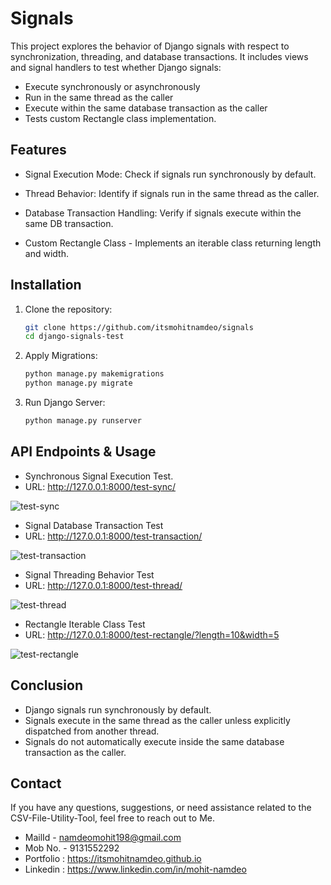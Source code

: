 # Signals

This project explores the behavior of Django signals with respect to synchronization, threading, and database transactions. It includes views and signal handlers to test whether Django signals:
- Execute synchronously or asynchronously
- Run in the same thread as the caller
- Execute within the same database transaction as the caller
- Tests custom Rectangle class implementation.

## Features

- Signal Execution Mode: Check if signals run synchronously by default.

- Thread Behavior: Identify if signals run in the same thread as the caller.

- Database Transaction Handling: Verify if signals execute within the same DB transaction.

- Custom Rectangle Class - Implements an iterable class returning length and width.

## Installation

1. Clone the repository:

   ```bash
   git clone https://github.com/itsmohitnamdeo/signals
   cd django-signals-test
   ```

2. Apply Migrations:

   ```bash
   python manage.py makemigrations
   python manage.py migrate
   ```

3. Run Django Server:

   ```bash
   python manage.py runserver
   ```

## API Endpoints & Usage

- Synchronous Signal Execution Test.
- URL: http://127.0.0.1:8000/test-sync/

![test-sync](https://github.com/user-attachments/assets/cd6e2150-b6e3-47a6-9e32-8da472674086)


- Signal Database Transaction Test
- URL: http://127.0.0.1:8000/test-transaction/

![test-transaction](https://github.com/user-attachments/assets/4c6ef3f0-bb71-42b0-9049-8069ca7da926)


- Signal Threading Behavior Test
- URL: http://127.0.0.1:8000/test-thread/

![test-thread](https://github.com/user-attachments/assets/81d78694-bacc-424f-9347-2e48cc7fc599)


- Rectangle Iterable Class Test
-  URL: http://127.0.0.1:8000/test-rectangle/?length=10&width=5

![test-rectangle](https://github.com/user-attachments/assets/160392f0-0daa-4a04-a1c0-32e7b8d55f81)


## Conclusion
- Django signals run synchronously by default.
- Signals execute in the same thread as the caller unless explicitly dispatched from another thread.
- Signals do not automatically execute inside the same database transaction as the caller.

## Contact

If you have any questions, suggestions, or need assistance related to the CSV-File-Utility-Tool, feel free to reach out to Me.

- MailId - namdeomohit198@gmail.com
- Mob No. - 9131552292
- Portfolio : https://itsmohitnamdeo.github.io
- Linkedin : https://www.linkedin.com/in/mohit-namdeo
